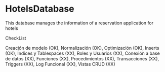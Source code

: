 # HotelsDatabase
This database manages the information of a reservation application for hotels


CheckList

  Creación de modelo        (OK),
  Normalización             (OK),
  Optimización              (OK),
  Inserts                   (OK),
  Índices y Tablespaces     (XX),
  Roles y Usuarios          (XX),
  Conexión a base de datos  (XX),
  Funciones                 (XX),
  Procedimientos            (XX),
  Transacciones             (XX),
  Triggers                  (XX),
  Log Funcional             (XX),
  Vistas CRUD               (XX)
  
